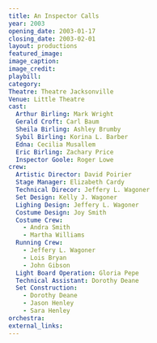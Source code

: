 ```yaml
---
title: An Inspector Calls
year: 2003
opening_date: 2003-01-17
closing_date: 2003-02-01
layout: productions
featured_image: 
image_caption:
image_credit:
playbill: 
category: 
Theatre: Theatre Jacksonville
Venue: Little Theatre
cast:
  Arthur Birling: Mark Wright
  Gerald Croft: Carl Baum
  Sheila Birling: Ashley Brumby
  Sybil Birling: Korina L. Barber
  Edna: Cecilia Musallem
  Eric Birling: Zachary Price
  Inspector Goole: Roger Lowe
crew:
  Artistic Director: David Poirier
  Stage Manager: Elizabeth Cardy
  Technical Direcor: Jeffery L. Wagoner
  Set Design: Kelly J. Wagoner
  Lighing Design: Jeffery L. Wagoner
  Costume Design: Joy Smith
  Costume Crew:
    - Andra Smith
    - Martha Williams
  Running Crew: 
    - Jeffery L. Wagoner
    - Lois Bryan
    - John Gibson
  Light Board Operation: Gloria Pepe
  Technical Assistant: Dorothy Deane
  Set Construction:
    - Dorothy Deane
    - Jason Henley
    - Sara Henley
orchestra:
external_links:
---
```

